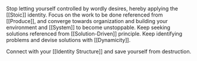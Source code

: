 Stop letting yourself controlled by wordly desires, hereby applying the [[Stoic]] identity. Focus on the work to be done referenced from [[Produce]], and converge towards organization and building your environment and [[System]] to become unstoppable. Keep seeking solutions referenced from [[Solution-Driven]] principle. Keep identifying problems and devise solutions with [[Dynamicity]].

Connect with your [[Identity Structure]] and save yourself from destruction.